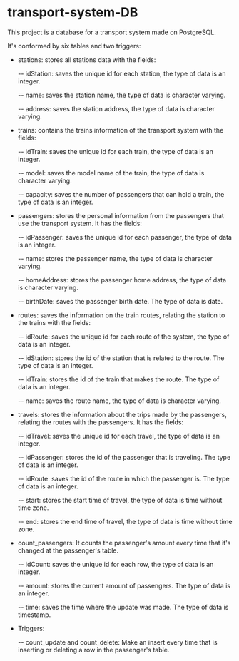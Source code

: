 # transport-system-DB

This project is a database for a transport system made on PostgreSQL.

It's conformed by six tables and two triggers:



- stations: stores all stations data with the fields:

 
   -- idStation: saves the unique id for each station, the type of data is an integer.
 
   -- name: saves the station name, the type of data is character varying.
 
   -- address: saves the station address, the type of data is character varying.
   
   

- trains: contains the trains information of the transport system with the fields:

 
   -- idTrain: saves the unique id for each train, the type of data is an integer.
 
   -- model: saves the model name of the train, the type of data is character varying. 
 
   -- capacity: saves the number of passengers that can hold a train, the type of data is an integer.
   
   
 
 
 - passengers: stores the personal information from the passengers that use the transport system. It has the fields:
 
   -- idPassenger: saves the unique id for each passenger, the type of data is an integer.
 
   -- name: stores the passenger name, the type of data is character varying.
 
   -- homeAddress: stores the passenger home address, the type of data is character varying.
 
   -- birthDate: saves the passenger birth date. The type of data is date.




- routes: saves the information on the train routes, relating the station to the trains with the fields:

   -- idRoute: saves the unique id for each route of the system, the type of data is an integer.

   -- idStation: stores the id of the station that is related to the route. The type of data is an integer.

   -- idTrain: stores the id of the train that makes the route. The type of data is an integer.

   -- name: saves the route name, the type of data is character varying.




- travels:  stores the information about the trips made by the passengers, relating the routes with the passengers. It has the fields:
 
   -- idTravel: saves the unique id for each travel, the type of data is an integer.
 
   -- idPassenger: stores the id of the passenger that is traveling. The type of data is an integer.
 
   -- idRoute: saves the id of the route in which the passenger is. The type of data is an integer.
 
   -- start: stores the start time of travel, the type of data is time without time zone.
 
   -- end: stores the end time of travel, the type of data is time without time zone.
 



- count_passengers: It counts the passenger's amount every time that it's changed at the passenger's table. 
 
   -- idCount: saves the unique id for each row, the type of data is an integer.
 
   -- amount: stores the current amount of passengers. The type of data is an integer.
 
   -- time: saves the time where the update was made. The type of data is timestamp.




- Triggers:

  -- count_update and count_delete: Make an insert every time that is inserting or deleting a row in the passenger's table.
